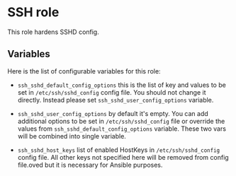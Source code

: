 SSH role
==========

This role hardens SSHD config.


Variables
---------
Here is the list of configurable variables for this role:

 - `ssh_sshd_default_config_options` this is the list of key and values to be set in `/etc/ssh/sshd_config` config file. You should not change it directly. Instead please set `ssh_sshd_user_config_options` variable. 
 
 - `ssh_sshd_user_config_options` by default it's empty. You can add additional options to be set in `/etc/ssh/sshd_config` file or override the values from `ssh_sshd_default_config_options` variable. These two vars will be combined into single variable. 

 - `ssh_sshd_host_keys` list of enabled HostKeys in `/etc/ssh/sshd_config` config file. All other keys not specified here will be removed from config file.oved but it is necessary for Ansible purposes.
